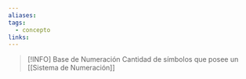 ```yaml
---
aliases: 
tags:
  - concepto
links:
---
```

>[!INFO] Base de Numeración
>Cantidad de símbolos que posee un [[Sistema de Numeración]]
